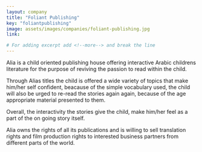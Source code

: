 ```yaml
---
layout: company
title: "Foliant Publishing"
key: "foliantpublishing"
image: assets/images/companies/foliant-publishing.jpg
link: 

# For adding excerpt add <!--more--> and break the line
---
```

Alia is a child oriented publishing house offering interactive Arabic childrens literature for the purpose of reviving the passion to read within the child. 

Through Alias titles the child is offered a wide variety of topics that make him/her self confident, beacause of the simple vocabulary used, the child will also be urged to re-read the stories again again, because of the age appropriate material presented to them.

Overall, the interactivity the stories give the child, make him/her feel as a part of the on going story itself. 

Alia owns the rights of all its publications and is willing to sell translation rights and film production rights to interested business partners from different parts of the world. 
<!--more-->
